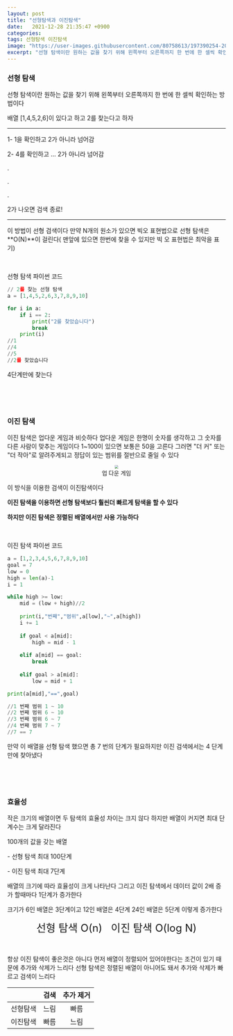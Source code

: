 ```yaml
---
layout: post
title: "선형탐색과 이진탐색"
date:   2021-12-28 21:35:47 +0900
categories:
tags: 선형탐색 이진탐색
image: "https://user-images.githubusercontent.com/80758613/197390254-20122003-c8bc-4642-af18-b76da0e8b6cb.jpg"
excerpt: "선형 탐색이란 원하는 값을 찾기 위해 왼쪽부터 오른쪽까지 한 번에 한 셀씩 확인하는 방법이다 "
---
```


### **선형 탐색**

선형 탐색이란 원하는 값을 찾기 위해 왼쪽부터 오른쪽까지 한 번에 한 셀씩 확인하는 방법이다 

배열 [1,4,5,2,6]이 있다고 하고 2를 찾는다고 하자

---

1- 1을 확인하고 2가 아니라 넘어감

2- 4를 확인하고 ... 2가 아니라 넘어감

.

.

.

2가 나오면 검색 종료!

---

이 방법이 선형 검색이다 만약 N개의 원소가 있으면 빅오 표현법으로 선형 탐색은 **O(N)**이 걸린다( 맨앞에 있으면 한번에 찾을 수 있지만 빅 오 표현법은 최악을 표기)

&nbsp;

선형 탐색 파이썬 코드

``` python
// 2를 찾는 선형 탐색
a = [1,4,5,2,6,3,7,8,9,10]

for i in a:
    if i == 2:
        print("2를 찾았습니다")
        break
    print(i)
//1
//4
//5
//2를 찾았습니다
```

4단계만에 찾는다

&nbsp;

&nbsp;

### **이진 탐색**

이진 탐색은 업다운 게임과 비슷하다 업다운 게임은 한명이 숫자를 생각하고 그 숫자를 다른 사람이 맞추는 게임이다 1~100이 있으면 보통은 50을 고른다 그러면 "더 커" 또는 "더 작아"로 알려주게되고 정답이 있는 범위를 절반으로 줄일 수 있다 

<center>
<img src="https://user-images.githubusercontent.com/80758613/197390254-20122003-c8bc-4642-af18-b76da0e8b6cb.jpg" style="zoom:50%;">
</center>

<center><font size="2em">업 다운 게임</font></center>

이 방식을 이용한 검색이 이진탐색이다

**이진 탐색을 이용하면 선형 탐색보다 훨씬더 빠르게 탐색을 할 수 있다**

**하지만 이진 탐색은 정렬된 배열에서만 사용 가능하다**

&nbsp;



이진 탐색 파이썬 코드

``` python
a = [1,2,3,4,5,6,7,8,9,10]
goal = 7
low = 0
high = len(a)-1
i = 1

while high >= low:
    mid = (low + high)//2
    
    print(i,"번째","범위",a[low],"~",a[high])
    i += 1
    
    if goal < a[mid]:
        high = mid - 1
        
    elif a[mid] == goal:
        break
        
    elif goal > a[mid]:
        low = mid + 1

print(a[mid],"==",goal)

//1 번째 범위 1 ~ 10
//2 번째 범위 6 ~ 10
//3 번째 범위 6 ~ 7
//4 번째 범위 7 ~ 7
//7 == 7
```

만약 이 배열을 선형 탐색 했으면 총 7 번의 단계가 필요하지만 이진 검색에서는 4 단계만에 찾아냈다

&nbsp;

&nbsp;

### **효율성**

작은 크기의 배열이면 두 탐색의 효율성 차이는 크지 않다 하지만 배열이 커지면 최대 단계수는 크게 달라진다

100개의 값을 갖는 배열

\- 선형 탐색 최대 100단계

\- 이진 탐색 최대 7단계

배열의 크기에 따라 효율성이 크게 나타난다 그리고 이진 탐색에서 데이터 값이 2배 증가 할때마다 1단계가 증가한다

크기가 6인 배열은 3단계이고 12인 배열은 4단계 24인 배열은 5단계 이렇게 증가한다

<center><font size="5em">선형 탐색 O(n)  &nbsp;  이진 탐색 O(log N)</font></center>

&nbsp;

항상 이진 탐색이 좋은것은 아니다 먼저 배열이 정렬되어 있어야한다는 조건이 있기 때문에 추가와 삭제가 느리다 선형 탐색은 정렬된 배열이 아니어도 돼서 추가와 삭제가 빠르고 검색이 느리다

|          | 검색 | 추가 제거 |
| :------: | :--: | :-------: |
| 선형탐색 | 느림 |   빠름    |
| 이진탐색 | 빠름 |   느림    |

&nbsp;

&nbsp;

&nbsp;
